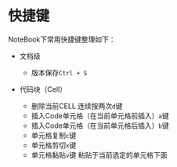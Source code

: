 # 快捷键

NoteBook下常用快捷键整理如下：

* 文档级
    * 版本保存`Ctrl + S`


* 代码块（Cell）  
    * 删除当前CELL   连续按两次`d`键
    * 插入Code单元格（在当前单元格前插入）`a`键
    * 插入Code单元格（在当前单元格后插入）`b`键
    * 单元格复制`c`键
    * 单元格剪切`x`键
    * 单元格黏贴`v`键   粘贴于当前选定的单元格下面



